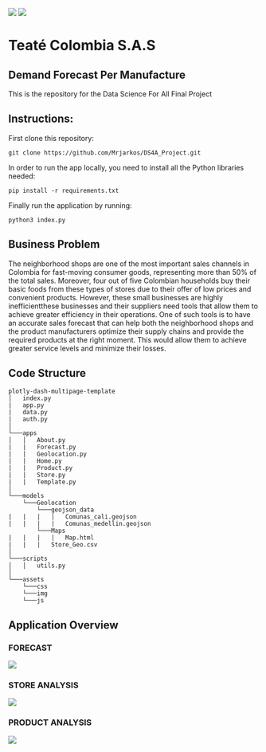 ![](https://teate.co/wp-content/themes/teatetheme/images/logo.png)  ![](https://github.com/Mrjarkos/DS4A_Project/blob/main/assets/img/ds4A-logo.png)


# Teaté Colombia S.A.S
## Demand Forecast Per Manufacture
This is the repository for the Data Science For All Final Project
## Instructions: 
First clone this repository:
```
git clone https://github.com/Mrjarkos/DS4A_Project.git
```
In order to run the app locally, you need to install all the Python libraries needed:

```
pip install -r requirements.txt
```
Finally run the application by running:
```
python3 index.py
```
## Business Problem
The neighborhood shops are one of the most important sales channels in Colombia for fast-moving consumer goods, representing more than 50% of the total sales. 
Moreover, four out of five Colombian households buy their basic foods from these types of stores due to their offer of low prices and convenient products. 
However, these small businesses are highly inefficientthese businesses and their suppliers need tools that allow them to achieve greater efficiency in their operations. 
One of such tools is to have an accurate sales forecast that can help both the neighborhood shops and the product manufacturers optimize their supply chains and provide the required products at the right moment. 
This would allow them to achieve greater service levels and minimize their losses.

## Code Structure

```
plotly-dash-multipage-template
│   index.py
|   app.py
|   data.py
|   auth.py
│
└───apps
│   │   About.py
|   |   Forecast.py
|   |   Geolocation.py
|   |   Home.py
|   |   Product.py
|   |   Store.py
|   |   Template.py
│   
└───models
    └───Geolocation
        └───geojson_data
|   |   |   |   Comunas_cali.geojson
|   |   |   |   Comunas_medellin.geojson
        └───Maps
|   |   |   |   Map.html
|   |   |   Store_Geo.csv
│   
└───scripts
│   │   utils.py
│   
└───assets
    └───css
    └───img
    └───js
```
## Application Overview
### FORECAST
![](https://github.com/Mrjarkos/DS4A_Project/blob/main/assets/img/forecast.png)

### STORE ANALYSIS
![](https://github.com/Mrjarkos/DS4A_Project/blob/main/assets/img/store.png)

### PRODUCT ANALYSIS
![](https://github.com/Mrjarkos/DS4A_Project/blob/main/assets/img/product.png)
